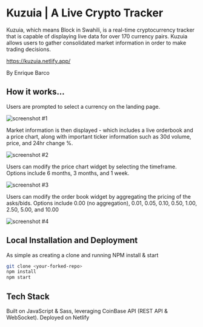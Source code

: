 # Kuzuia | A Live Crypto Tracker

Kuzuia, which means Block in Swahili, is a real-time cryptocurrency tracker that is capable of displaying live data for over 170 currency pairs. Kuzuia allows users to gather consolidated market information in order to make trading decisions.

https://kuzuia.netlify.app/

By Enrique Barco

## How  it works...

Users are prompted to select a currency on the landing page.

![screenshot #1](./public/images/screenshot-1.png)

Market information is then displayed - which includes a live orderbook and a price chart, along with important ticker information such as 30d volume, price, and 24hr change %.

![screenshot #2](./public/images/screenshot-2.png)

Users can modify the price chart widget by selecting the timeframe. Options include 6 months, 3 months, and 1 week.

![screenshot #3](./public/images/screenshot-3.png)

Users can modify the order book widget by aggregating the pricing of the asks/bids. Options include 0.00 (no aggregation), 0.01, 0.05, 0.10, 0.50, 1.00, 2.50, 5.00, and 10.00

![screenshot #4](./public/images/screenshot-4.png)


## Local Installation and Deployment

As simple as creating a clone and running NPM install & start

```bash
git clone <your-forked-repo>
npm install
npm start
```

## Tech Stack
Built on JavaScript & Sass, leveraging CoinBase API (REST API & WebSocket). Deployed on Netlify
